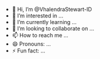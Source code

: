 - 👋 Hi, I’m @VhalendraStewart-ID
- 👀 I’m interested in ...
- 🌱 I’m currently learning ...
- 💞️ I’m looking to collaborate on ...
- 📫 How to reach me ...
- 😄 Pronouns: ...
- ⚡ Fun fact: ...

<!---
VhalendraStewart-ID/VhalendraStewart-ID is a ✨ special ✨ repository because its `README.md` (this file) appears on your GitHub profile.
You can click the Preview link to take a look at your changes.
--->
